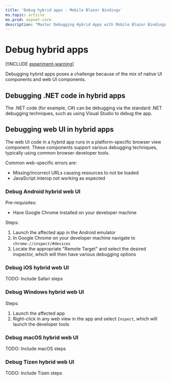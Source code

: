 ```yaml
---
title: 'Debug hybrid apps - Mobile Blazor Bindings'
ms.topic: article
ms.prod: aspnet-core
description: "Master Debugging Hybrid Apps with Mobile Blazor Bindings on Microsoft's platform. Learn advanced techniques for .NET & Web UI debugging."
---
```


# Debug hybrid apps

[!INCLUDE [experiment-warning](../includes/experiment-warning.md)]

Debugging hybrid apps poses a challenge because of the mix of native UI components and web UI components.

## Debugging .NET code in hybrid apps

The .NET code (for example, C#) can be debugging via the standard .NET debugging techniques, such as using Visual Studio to debug the app.

## Debugging web UI in hybrid apps

The web UI code in a hybrid app runs in a platform-specific browser view component. These components support various debugging techniques, typically using common browser developer tools.

Common web-specific errors are:

* Missing/incorrect URLs causing resources to not be loaded
* JavaScript interop not working as expected

### Debug Android hybrid web UI

Pre-requisites:

* Have Google Chrome installed on your developer machine

Steps:

1. Launch the affected app in the Android emulator
1. In Google Chrome on your developer machine navigate to `chrome://inspect/#devices`
1. Locate the appropriate "Remote Target" and select the desired inspector, which will then have various debugging options

### Debug iOS hybrid web UI

TODO: Include Safari steps

### Debug Windows hybrid web UI

Steps:

1. Launch the affected app
1. Right-click in any web view in the app and select `Inspect`, which will launch the developer tools

### Debug macOS hybrid web UI

TODO: Include macOS steps

### Debug Tizen hybrid web UI

TODO: Include Tizen steps
